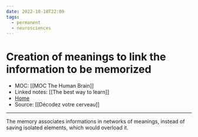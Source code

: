 ```yaml
---
date: 2022-10-18T22:00
tags:
  - permanent
  - neurosciences
---
```

# Creation of meanings to link the information to be memorized
- MOC: [[MOC The Human Brain]]
- Linked notes: [[The best way to learn]]
- [Home](https://misudashi.ga/)
- Source: [[Décodez votre cerveau]]
----------
The memory associates informations in networks of meanings, instead of saving isolated elements, which would overload it.